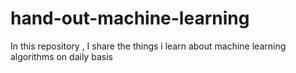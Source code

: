 # hand-out-machine-learning
In this repository , I share the things i learn about machine learning algorithms on daily basis
